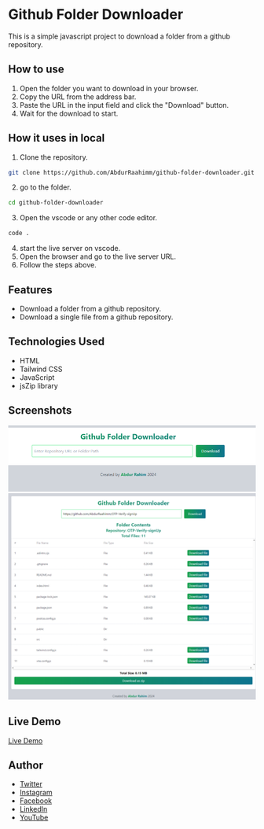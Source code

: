# Github Folder Downloader 

This is a simple javascript project to download a folder from a github repository.

## How to use

1. Open the folder you want to download in your browser.
2. Copy the URL from the address bar.
3. Paste the URL in the input field and click the "Download" button.
4. Wait for the download to start.

## How it uses in local 

1. Clone the repository.
```bash
git clone https://github.com/AbdurRaahimm/github-folder-downloader.git
```
2. go to the folder.
```bash
cd github-folder-downloader
```
3. Open the vscode or any other code editor.
```bash
code .
```
4. start the live server on vscode.
5. Open the browser and go to the live server URL.
6. Follow the steps above.

## Features 

- Download a folder from a github repository.
- Download a single file from a github repository.

## Technologies Used

- HTML
- Tailwind CSS
- JavaScript
- jsZip library

## Screenshots 
![alt text](images/image.png)
![alt text](images/image-1.png)

## Live Demo 

[Live Demo](https://abdurraahimm.github.io/github-folder-downloader/)


## Author
- [Twitter](https://twitter.com/AbdurRahim4G)
- [Instagram](https://www.instagram.com/abdurrahim4g/)
- [Facebook](https://www.facebook.com/Rahim72446)
- [LinkedIn](https://www.linkedin.com/in/abdur-rahim4g/)
- [YouTube](https://youtube.com/@AbdurRahimm)